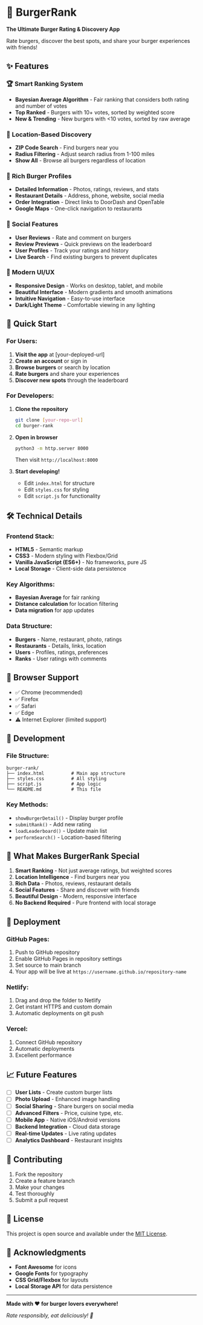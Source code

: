 # 🍔 BurgerRank

**The Ultimate Burger Rating & Discovery App**

Rate burgers, discover the best spots, and share your burger experiences with friends!

## ✨ Features

### 🏆 **Smart Ranking System**
- **Bayesian Average Algorithm** - Fair ranking that considers both rating and number of votes
- **Top Ranked** - Burgers with 10+ votes, sorted by weighted score
- **New & Trending** - New burgers with <10 votes, sorted by raw average

### 📍 **Location-Based Discovery**
- **ZIP Code Search** - Find burgers near you
- **Radius Filtering** - Adjust search radius from 1-100 miles
- **Show All** - Browse all burgers regardless of location

### 🍔 **Rich Burger Profiles**
- **Detailed Information** - Photos, ratings, reviews, and stats
- **Restaurant Details** - Address, phone, website, social media
- **Order Integration** - Direct links to DoorDash and OpenTable
- **Google Maps** - One-click navigation to restaurants

### 👥 **Social Features**
- **User Reviews** - Rate and comment on burgers
- **Review Previews** - Quick previews on the leaderboard
- **User Profiles** - Track your ratings and history
- **Live Search** - Find existing burgers to prevent duplicates

### 🎨 **Modern UI/UX**
- **Responsive Design** - Works on desktop, tablet, and mobile
- **Beautiful Interface** - Modern gradients and smooth animations
- **Intuitive Navigation** - Easy-to-use interface
- **Dark/Light Theme** - Comfortable viewing in any lighting

## 🚀 Quick Start

### **For Users:**
1. **Visit the app** at [your-deployed-url]
2. **Create an account** or sign in
3. **Browse burgers** or search by location
4. **Rate burgers** and share your experiences
5. **Discover new spots** through the leaderboard

### **For Developers:**
1. **Clone the repository**
   ```bash
   git clone [your-repo-url]
   cd burger-rank
   ```

2. **Open in browser**
   ```bash
   python3 -m http.server 8000
   ```
   Then visit `http://localhost:8000`

3. **Start developing!**
   - Edit `index.html` for structure
   - Edit `styles.css` for styling
   - Edit `script.js` for functionality

## 🛠️ Technical Details

### **Frontend Stack:**
- **HTML5** - Semantic markup
- **CSS3** - Modern styling with Flexbox/Grid
- **Vanilla JavaScript (ES6+)** - No frameworks, pure JS
- **Local Storage** - Client-side data persistence

### **Key Algorithms:**
- **Bayesian Average** for fair ranking
- **Distance calculation** for location filtering
- **Data migration** for app updates

### **Data Structure:**
- **Burgers** - Name, restaurant, photo, ratings
- **Restaurants** - Details, links, location
- **Users** - Profiles, ratings, preferences
- **Ranks** - User ratings with comments

## 📱 Browser Support

- ✅ Chrome (recommended)
- ✅ Firefox
- ✅ Safari
- ✅ Edge
- ⚠️ Internet Explorer (limited support)

## 🔧 Development

### **File Structure:**
```
burger-rank/
├── index.html          # Main app structure
├── styles.css          # All styling
├── script.js           # App logic
└── README.md           # This file
```

### **Key Methods:**
- `showBurgerDetail()` - Display burger profile
- `submitRank()` - Add new rating
- `loadLeaderboard()` - Update main list
- `performSearch()` - Location-based filtering

## 🌟 What Makes BurgerRank Special

1. **Smart Ranking** - Not just average ratings, but weighted scores
2. **Location Intelligence** - Find burgers near you
3. **Rich Data** - Photos, reviews, restaurant details
4. **Social Features** - Share and discover with friends
5. **Beautiful Design** - Modern, responsive interface
6. **No Backend Required** - Pure frontend with local storage

## 🚀 Deployment

### **GitHub Pages:**
1. Push to GitHub repository
2. Enable GitHub Pages in repository settings
3. Set source to main branch
4. Your app will be live at `https://username.github.io/repository-name`

### **Netlify:**
1. Drag and drop the folder to Netlify
2. Get instant HTTPS and custom domain
3. Automatic deployments on git push

### **Vercel:**
1. Connect GitHub repository
2. Automatic deployments
3. Excellent performance

## 📈 Future Features

- [ ] **User Lists** - Create custom burger lists
- [ ] **Photo Upload** - Enhanced image handling
- [ ] **Social Sharing** - Share burgers on social media
- [ ] **Advanced Filters** - Price, cuisine type, etc.
- [ ] **Mobile App** - Native iOS/Android versions
- [ ] **Backend Integration** - Cloud data storage
- [ ] **Real-time Updates** - Live rating updates
- [ ] **Analytics Dashboard** - Restaurant insights

## 🤝 Contributing

1. Fork the repository
2. Create a feature branch
3. Make your changes
4. Test thoroughly
5. Submit a pull request

## 📄 License

This project is open source and available under the [MIT License](LICENSE).

## 🙏 Acknowledgments

- **Font Awesome** for icons
- **Google Fonts** for typography
- **CSS Grid/Flexbox** for layouts
- **Local Storage API** for data persistence

---

**Made with ❤️ for burger lovers everywhere!**

*Rate responsibly, eat deliciously! 🍔* 